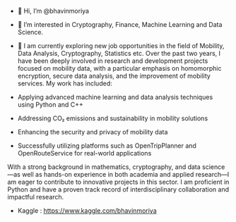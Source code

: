 - 👋 Hi, I’m @bhavinmoriya
- 👀 I’m interested in Cryptography, Finance, Machine Learning and Data Science.
- 🌱 I am currently exploring new job opportunities in the field of Mobility, Data Analysis, Cryptography, Statistics etc. Over the past two years, I have been deeply involved in research and development projects focused on mobility data, with a particular emphasis on homomorphic encryption, secure data analysis, and the improvement of mobility services. My work has included:
 
- Applying advanced machine learning and data analysis techniques using Python and C++
 
- Addressing CO₂ emissions and sustainability in mobility solutions
 
- Enhancing the security and privacy of mobility data
 
- Successfully utilizing platforms such as OpenTripPlanner and OpenRouteService for real-world applications
 
With a strong background in mathematics, cryptography, and data science—as well as hands-on experience in both academia and applied research—I am eager to contribute to innovative projects in this sector. I am proficient in Python and have a proven track record of interdisciplinary collaboration and impactful research. 
- Kaggle : https://www.kaggle.com/bhavinmoriya
<!---
- 💞️ I’m looking to collaborate on ...
- 📫 How to reach me ...
--->

<!---
bhavinmoriya/bhavinmoriya is a ✨ special ✨ repository because its `README.md` (this file) appears on your GitHub profile.
You can click the Preview link to take a look at your changes.
--->
